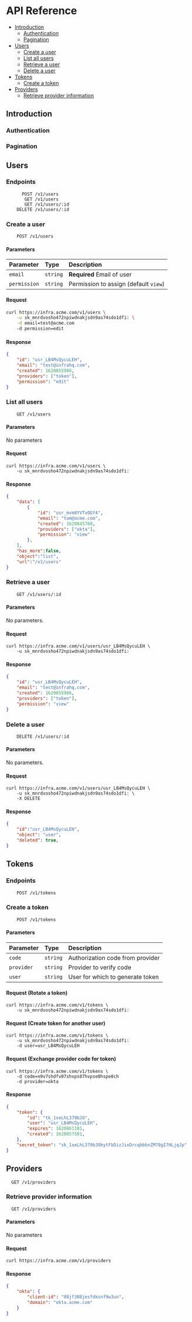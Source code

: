 # API Reference

* [Introduction](#introduction)
    * [Authentication](#authentication)
    * [Pagination](#pagination)
* [Users](#users)
    * [Create a user](#create-a-user)
    * [List all users](#list-all-users)
    * [Retrieve a user](#retrieve-a-user)
    * [Delete a user](#delete-a-user)
* [Tokens](#tokens)
    * [Create a token](#create-a-token)
* [Providers](#providers)
    * [Retrieve provider information](#retrieve-provider-information)

## Introduction

### Authentication

### Pagination

## Users

### Endpoints

```http
      POST /v1/users
       GET /v1/users
       GET /v1/users/:id
    DELETE /v1/users/:id
```

### Create a user

```http
    POST /v1/users
```

#### Parameters

| Parameter    | Type     | Description                             |
| :--------    | :------- | :-------------------------------------- |
| `email`      | `string` | **Required** Email of user              |
| `permission` | `string` | Permission to assign (default `view`)   |


#### Request

```bash
curl https://infra.acme.com/v1/users \
    -u sk_mnrdvosho472npiwdnakjsdn9as74sdo1dfi: \
    -d email=test@acme.com
    -d permission=edit
```

#### Response

```json
{
    "id": "usr_LB4MsQycuLEH",
    "email": "test@infrahq.com",
    "created": 1620855986,
    "providers": ["token"],
    "permission": "edit"
}
```

### List all users

```http
    GET /v1/users
```

#### Parameters

No parameters

#### Request

```
curl https://infra.acme.com/v1/users \
    -u sk_mnrdvosho472npiwdnakjsdn9as74sdo1dfi:
```

#### Response

```json
{
    "data": [
        {
            "id": "usr_mvm8YVTvOGY4",
            "email": "tom@acme.com",
            "created": 1620845768,
            "providers": ["okta"],
            "permission": "view"
        },
    ],
    "has_more":false,
    "object":"list",
    "url":"/v1/users"
}
```


### Retrieve a user

```http
    GET /v1/users/:id
```

#### Parameters

No parameters.

#### Request

```
curl https://infra.acme.com/v1/users/usr_LB4MsQycuLEH \
    -u sk_mnrdvosho472npiwdnakjsdn9as74sdo1dfi:
```

#### Response

```json
{
    "id": "usr_LB4MsQycuLEH",
    "email": "test@infrahq.com",
    "created": 1620855986,
    "providers": ["token"],
    "permission": "view"
}
```


### Delete a user

```http
    DELETE /v1/users/:id
```

#### Parameters

No parameters.

#### Request

```
curl https://infra.acme.com/v1/users/usr_LB4MsQycuLEH \
    -u sk_mnrdvosho472npiwdnakjsdn9as74sdo1dfi: \
    -X DELETE
```

#### Response

```json
{
    "id":"usr_LB4MsQycuLEH",
    "object": "user",
    "deleted": true,
}
```

## Tokens

### Endpoints

```http
    POST /v1/tokens
```

### Create a token

```http
    POST /v1/tokens
```

#### Parameters

| Parameter    | Type     | Description                       |
| :--------    | :------- | :-------------------------------- |
| `code`       | `string` | Authorization code from provider  |
| `provider`   | `string` | Provider to verify code           |
| `user`       | `string` | User for which to generate token  |

#### Request (Rotate a token)

```
curl https://infra.acme.com/v1/tokens \
    -u sk_mnrdvosho472npiwdnakjsdn9as74sdo1dfi:
```

#### Request (Create token for another user)

```
curl https://infra.acme.com/v1/tokens \
    -u sk_mnrdvosho472npiwdnakjsdn9as74sdo1dfi:
    -d user=usr_LB4MsQycuLEH
```

#### Request (Exchange provider code for token)

```
curl https://infra.acme.com/v1/tokens \
    -d code=n9v7shdfv07shvps87hvpse8hspe8ch
    -d provider=okta
```

#### Response

```json
{
    "token": {
        "id": "tk_1xeLhL379bJO",
        "user": "usr_LB4MsQycuLEH",
        "expires": 1620861101,
        "created": 1620857501,
    },
    "secret_token": "sk_1xeLhL379bJOkytFbDizJixDrcqbbbnZM78gI7HLjqJp"
}
```

## Providers

```http
  GET /v1/providers
```

### Retrieve provider information

```http
  GET /v1/providers
```

#### Parameters

No parameters

#### Request

```
curl https://infra.acme.com/v1/providers
```

#### Response

```json
{
    "okta": {
        "client-id": "08jf308jesfdksnf9w3un",
        "domain": "okta.acme.com"
    }
}
```